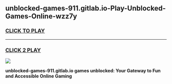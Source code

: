 
## unblocked-games-911.gitlab.io-Play-Unblocked-Games-Online-wzz7y
<h3>
<a href="https://premium76.site?title=unblocked-games-911.gitlab.io&ref=25A">CLICK TO PLAY</a></h3>
<hr>

<h3>
<a href="https://premium76.site?title=unblocked-games-911.gitlab.io&ref=25A">CLICK 2 PLAY</a>
  
</h3>

<a href="https://premium76.site?title=unblocked-games-911.gitlab.io&ref=25A"><img src="https://clearcache.store/games.png"></a>


**unblocked-games-911.gitlab.io games unblocked: Your Gateway to Fun and Accessible Online Gaming**
